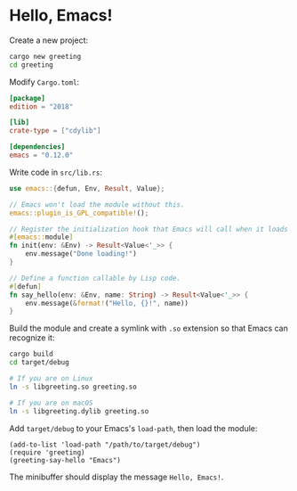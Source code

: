 # Hello, Emacs!

Create a new project:

```bash
cargo new greeting
cd greeting
```

Modify `Cargo.toml`:

```toml
[package]
edition = "2018"

[lib]
crate-type = ["cdylib"]

[dependencies]
emacs = "0.12.0"
```

Write code in `src/lib.rs`:

```rust
use emacs::{defun, Env, Result, Value};

// Emacs won't load the module without this.
emacs::plugin_is_GPL_compatible!();

// Register the initialization hook that Emacs will call when it loads the module.
#[emacs::module]
fn init(env: &Env) -> Result<Value<'_>> {
    env.message("Done loading!")
}

// Define a function callable by Lisp code.
#[defun]
fn say_hello(env: &Env, name: String) -> Result<Value<'_>> {
    env.message(&format!("Hello, {}!", name))
}
```

Build the module and create a symlink with `.so` extension so that Emacs can recognize it:

```bash
cargo build
cd target/debug

# If you are on Linux
ln -s libgreeting.so greeting.so

# If you are on macOS
ln -s libgreeting.dylib greeting.so
```

Add `target/debug` to your Emacs's `load-path`, then load the module:
```emacs-lisp
(add-to-list 'load-path "/path/to/target/debug")
(require 'greeting)
(greeting-say-hello "Emacs")
```

The minibuffer should display the message `Hello, Emacs!`.
